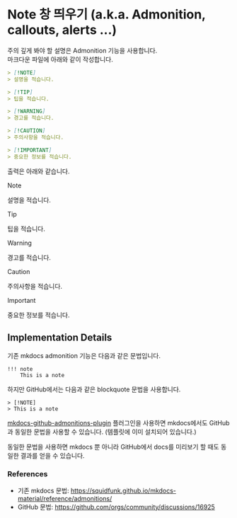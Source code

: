 # Note 창 띄우기 (a.k.a. Admonition, callouts, alerts ...)

주의 깊게 봐야 할 설명은 Admonition 기능을 사용합니다.  
마크다운 파일에 아래와 같이 작성합니다.

```md
> [!NOTE]
> 설명을 적습니다.

> [!TIP]
> 팁을 적습니다.

> [!WARNING]
> 경고를 적습니다.

> [!CAUTION]
> 주의사항을 적습니다.

> [!IMPORTANT]
> 중요한 정보를 적습니다.
```

출력은 아래와 같습니다.

> [!NOTE]
> 설명을 적습니다.

> [!TIP]
> 팁을 적습니다.

> [!WARNING]
> 경고를 적습니다.

> [!CAUTION]
> 주의사항을 적습니다.

> [!IMPORTANT]
> 중요한 정보를 적습니다.

## Implementation Details

기존 mkdocs admonition 기능은 다음과 같은 문법입니다.

```
!!! note
    This is a note
```

하지만 GitHub에서는 다음과 같은 blockquote 문법을 사용합니다.

```
> [!NOTE]
> This is a note
```

[mkdocs-github-admonitions-plugin](https://github.com/PGijsbers/admonitions) 플러그인을 사용하면 mkdocs에서도 GitHub과 동일한 문법을 사용할 수 있습니다. (템플릿에 이미 설치되어 있습니다.)

동일한 문법을 사용하면 mkdocs 뿐 아니라 GitHub에서 docs를 미리보기 할 때도 동일한 결과를 얻을 수 있습니다.  

### References

- 기존 mkdocs 문법: <https://squidfunk.github.io/mkdocs-material/reference/admonitions/>
- GitHub 문법: <https://github.com/orgs/community/discussions/16925>
